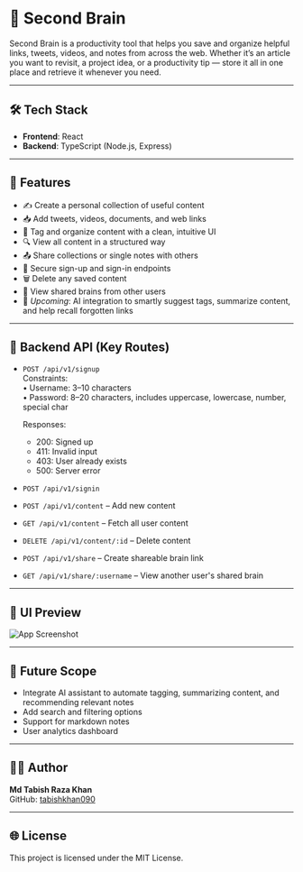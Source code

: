 
# 🧠 Second Brain

Second Brain is a productivity tool that helps you save and organize helpful links, tweets, videos, and notes from across the web. Whether it’s an article you want to revisit, a project idea, or a productivity tip — store it all in one place and retrieve it whenever you need.

---

## 🛠 Tech Stack

- **Frontend**: React
- **Backend**: TypeScript (Node.js, Express)

---

## 🚀 Features

- ✍️ Create a personal collection of useful content
- 📥 Add tweets, videos, documents, and web links
- 🧩 Tag and organize content with a clean, intuitive UI
- 🔍 View all content in a structured way
- 📤 Share collections or single notes with others
- 🔐 Secure sign-up and sign-in endpoints
- 🗑 Delete any saved content
- 📄 View shared brains from other users
- 🤖 _Upcoming_: AI integration to smartly suggest tags, summarize content, and help recall forgotten links

---

## 🔐 Backend API (Key Routes)

- `POST /api/v1/signup`  
  Constraints:  
  • Username: 3–10 characters  
  • Password: 8–20 characters, includes uppercase, lowercase, number, special char

  Responses:  
  - 200: Signed up  
  - 411: Invalid input  
  - 403: User already exists  
  - 500: Server error

- `POST /api/v1/signin`
- `POST /api/v1/content` – Add new content
- `GET /api/v1/content` – Fetch all user content
- `DELETE /api/v1/content/:id` – Delete content
- `POST /api/v1/share` – Create shareable brain link
- `GET /api/v1/share/:username` – View another user's shared brain

---

## 📸 UI Preview

![App Screenshot](./Screenshot%202025-06-27%20at%207.52.40%E2%80%AFPM.png)

---

## 📌 Future Scope

- Integrate AI assistant to automate tagging, summarizing content, and recommending relevant notes
- Add search and filtering options
- Support for markdown notes
- User analytics dashboard

---

## 🧑‍💻 Author

**Md Tabish Raza Khan**  
GitHub: [tabishkhan090](https://github.com/tabishkhan090)

---

## 🌐 License

This project is licensed under the MIT License.
